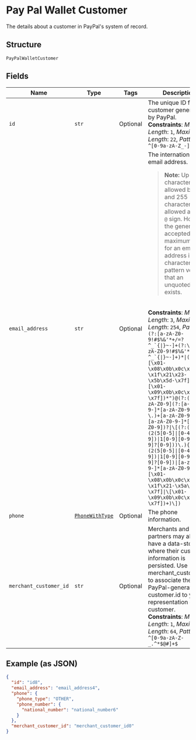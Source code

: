 
# Pay Pal Wallet Customer

The details about a customer in PayPal's system of record.

## Structure

`PayPalWalletCustomer`

## Fields

| Name | Type | Tags | Description |
|  --- | --- | --- | --- |
| `id` | `str` | Optional | The unique ID for a customer generated by PayPal.<br>**Constraints**: *Minimum Length*: `1`, *Maximum Length*: `22`, *Pattern*: `^[0-9a-zA-Z_-]+$` |
| `email_address` | `str` | Optional | The internationalized email address.<blockquote><strong>Note:</strong> Up to 64 characters are allowed before and 255 characters are allowed after the <code>@</code> sign. However, the generally accepted maximum length for an email address is 254 characters. The pattern verifies that an unquoted <code>@</code> sign exists.</blockquote><br>**Constraints**: *Minimum Length*: `3`, *Maximum Length*: `254`, *Pattern*: ``(?:[a-zA-Z0-9!#$%&'*+/=?^_`{\|}~-]+(?:\.[a-zA-Z0-9!#$%&'*+/=?^_`{\|}~-]+)*\|(?:[\x01-\x08\x0b\x0c\x0e-\x1f\x21\x23-\x5b\x5d-\x7f]\|\[\x01-\x09\x0b\x0c\x0e-\x7f])*")@(?:(?:[a-zA-Z0-9](?:[a-zA-Z0-9-]*[a-zA-Z0-9])?\.)+[a-zA-Z0-9](?:[a-zA-Z0-9-]*[a-zA-Z0-9])?\|\[(?:(?:(2(5[0-5]\|[0-4][0-9])\|1[0-9][0-9]\|[1-9]?[0-9]))\.){3}(?:(2(5[0-5]\|[0-4][0-9])\|1[0-9][0-9]\|[1-9]?[0-9])\|[a-zA-Z0-9-]*[a-zA-Z0-9]:(?:[\x01-\x08\x0b\x0c\x0e-\x1f\x21-\x5a\x53-\x7f]\|\[\x01-\x09\x0b\x0c\x0e-\x7f])+)\])`` |
| `phone` | [`PhoneWithType`](../../doc/models/phone-with-type.md) | Optional | The phone information. |
| `merchant_customer_id` | `str` | Optional | Merchants and partners may already have a data-store where their customer information is persisted. Use merchant_customer_id to associate the PayPal-generated customer.id to your representation of a customer.<br>**Constraints**: *Minimum Length*: `1`, *Maximum Length*: `64`, *Pattern*: `^[0-9a-zA-Z-_.^*$@#]+$` |

## Example (as JSON)

```json
{
  "id": "id8",
  "email_address": "email_address4",
  "phone": {
    "phone_type": "OTHER",
    "phone_number": {
      "national_number": "national_number6"
    }
  },
  "merchant_customer_id": "merchant_customer_id0"
}
```

